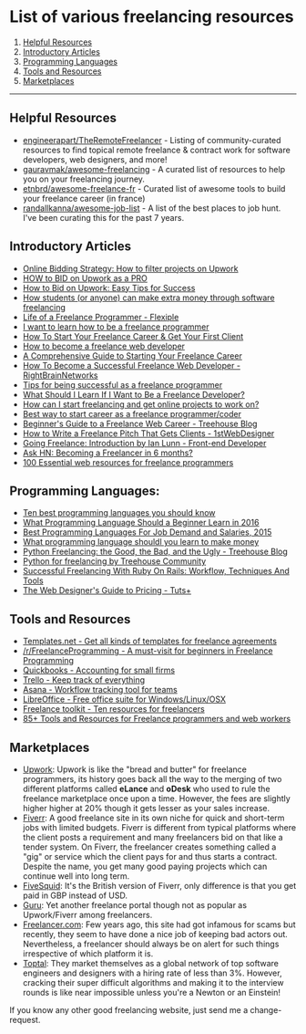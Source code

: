 # List of various freelancing resources

1. [Helpful Resources](#helpful-resources)
1. [Introductory Articles](#introductory-articles)
2. [Programming Languages](#programming-languages)
3. [Tools and Resources](#tools-and-resources)
4. [Marketplaces](#marketplaces)

---
## Helpful Resources

- [engineerapart/TheRemoteFreelancer](https://github.com/engineerapart/TheRemoteFreelancer) - Listing of community-curated resources to find topical remote freelance & contract work for software developers, web designers, and more!
- [gauravmak/awesome-freelancing](https://github.com/gauravmak/awesome-freelancing) - A curated list of resources to help you on your freelancing journey.
- [etnbrd/awesome-freelance-fr](https://github.com/etnbrd/awesome-freelance-fr) - Curated list of awesome tools to build your freelance career (in france)
- [randallkanna/awesome-job-list](https://github.com/randallkanna/awesome-job-list) - A list of the best places to job hunt. I've been curating this for the past 7 years.

## Introductory Articles
- [Online Bidding Strategy: How to filter projects on Upwork](https://www.klientsolutech.com/online-bidding-strategy-how-to-filter-projects-on-upwork/)
- [HOW to BID on Upwork as a PRO](https://tekworx.training/upwork-bidding-strategy/)
- [How to Bid on Upwork: Easy Tips for Success](https://toughnickel.com/self-employment/How-to-bid-on-Upwork)
- [How students (or anyone) can make extra money through software freelancing](https://www.freecodecamp.org/news/how-students-or-anyone-can-make-extra-money-through-software-freelancing-4c802c43d1a1/)
- [Life of a Freelance Programmer - Flexiple](https://flexiple.com/freelance/life-of-a-freelance-programmer/)
- [I want to learn how to be a freelance programmer](http://programmers.stackexchange.com/questions/25458/what-to-learn-to-become-freelancer)
- [How To Start Your Freelance Career & Get Your First Client](http://brentgalloway.me/how-to-start-your-freelance-career-get-your-first-client)
- [How to become a freelance web developer](http://blog.careerfoundry.com/web-development/freelance-web-developer/)
- [A Comprehensive Guide to Starting Your Freelance Career](http://business.tutsplus.com/articles/a-comprehensive-guide-to-starting-your-freelance-career--fsw-14)
- [How To Become a Successful Freelance Web Developer - RightBrainNetworks](http://www.rightbrainnetworks.com/blog/how-to-become-a-successful-freelance-web-developer-and-not-kill-your-career/)
- [Tips for being successful as a freelance programmer](http://www.sololearn.com/Blog/16/tips-for-being-successful-as-a-freelance-programmer/)
- [What Should I Learn If I Want to Be a Freelance Developer?](http://learntocodewith.me/advice/freelance-developer/)
- [How can I start freelancing and get online projects to work on?](http://freelancing.stackexchange.com/questions/707/how-can-i-start-freelancing-and-get-online-projects-to-work-on)
- [Best way to start career as a freelance programmer/coder](https://www.quora.com/What-is-the-best-way-to-start-a-freelance-career-as-a-programmer-coder-software-developer)
- [Beginner's Guide to a Freelance Web Career - Treehouse Blog](http://blog.teamtreehouse.com/beginners-guide-freelance-web-career)
- [How to Write a Freelance Pitch That Gets Clients - 1stWebDesigner](http://1stwebdesigner.com/write-a-freelance-pitch-that-gets-clients/)
- [Going Freelance: Introduction by Ian Lunn - Front-end Developer](http://ianlunn.co.uk/articles/introduction/)
- [Ask HN: Becoming a Freelancer in 6 months?](https://news.ycombinator.com/item?id=5945865)
- [100 Essential web resources for freelance programmers](http://www.studyweb.com/100-essential-web-resources-for-freelance-programmers/)

## Programming Languages:

- [Ten best programming languages you should know](https://www.devsaran.com/blog/10-best-programming-languages-2015-you-should-know)
- [What Programming Language Should a Beginner Learn in 2016](https://www.codementor.io/learn-programming/beginner-programming-language-job-salary-community)
- [Best Programming Languages For Job Demand and Salaries, 2015](https://www.sitepoint.com/best-programming-language-learn-2015-job-demand-salaries/)
- [What programming language shouldl you learn to make money](http://devcodehack.com/which-programming-language-should-you-learn-to-make-money/)
- [Python Freelancing: the Good, the Bad, and the Ugly - Treehouse Blog](http://blog.teamtreehouse.com/python-freelancing-good-bad-ugly)
- [Python for freelancing by Treehouse Community](https://teamtreehouse.com/community/python-for-freelancing)
- [Successful Freelancing With Ruby On Rails: Workflow, Techniques And Tools](https://www.smashingmagazine.com/2010/10/successful-freelancing-with-ruby-on-rails-workflow-techniques-and-tools/)
- [The Web Designer's Guide to Pricing - Tuts+](http://webdesign.tutsplus.com/articles/the-web-designers-guide-to-pricing--webdesign-2969)

## Tools and Resources

- [Templates.net - Get all kinds of templates for freelance agreements](https://www.template.net/)
- [/r/FreelanceProgramming - A must-visit for beginners in Freelance Programming](https://www.reddit.com/r/FreelanceProgramming)
- [Quickbooks - Accounting for small firms](http://quickbooks.intuit.com/)
- [Trello - Keep track of everything](https://trello.com/)
- [Asana - Workflow tracking tool for teams](https://asana.com/)
- [LibreOffice - Free office suite for Windows/Linux/OSX](https://www.libreoffice.org/)
- [Freelance toolkit - Ten resources for freelancers](https://www.sitepoint.com/freelance-toolkit/)
- [85+ Tools and Resources for Freelance programmers and web workers](http://mashable.com/2009/03/03/freelance/)

## Marketplaces

- [Upwork](https://www.upwork.com): Upwork is like the "bread and butter" for freelance programmers, its history goes back all the way to the merging of two different platforms called **eLance** and **oDesk** who used to rule the freelance marketplace once upon a time. However, the fees are slightly higher higher at 20% though it gets lesser as your sales increase.
- [Fiverr](https://www.fiverr.com): A good freelance site in its own niche for quick and short-term jobs with limited budgets. Fiverr is different from typical platforms where the client posts a requirement and many freelancers bid on that like a tender system. On Fiverr, the freelancer creates something called a "gig" or service which the client pays for and thus starts a contract. Despite the name, you get many good paying projects which can continue well into long term.
- [FiveSquid](https://www.fivesquid.com): It's the British version of Fiverr, only difference is that you get paid in GBP instead of USD.
- [Guru](http://www.guru.com): Yet another freelance portal though not as popular as Upwork/Fiverr among freelancers.
- [Freelancer.com](https://www.freelancer.com): Few years ago, this site had got infamous for scams but recently, they seem to have done a nice job of keeping bad actors out. Nevertheless, a freelancer should always be on alert for such things irrespective of which platform it is.
- [Toptal](https://www.toptal.com/#expect-top-tier-devs): They market themselves as a global network of top software engineers and designers with a hiring rate of less than 3%. However, cracking their super difficult algorithms and making it to the interview rounds is like near impossible unless you're a Newton or an Einstein!

If you know any other good freelancing website, just send me a change-request.